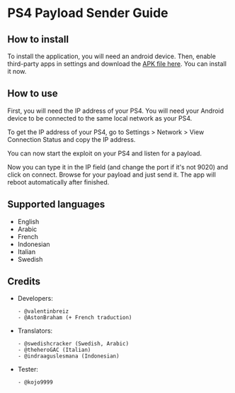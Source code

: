 # PS4 Payload Sender Guide

## How to install

To install the application, you will need an android device. Then, enable third-party apps in settings and download the [APK file here](http://github.com/valentinbreiz/PS4-Payload-Sender-Android/releases/latest). You can install it now.

## How to use

First, you will need the IP address of your PS4. You will need your Android device to be connected to the same local network as your PS4.

To get the IP address of your PS4, go to Settings > Network > View Connection Status and copy the IP address.

You can now start the exploit on your PS4 and listen for a payload.

Now you can type it in the IP field (and change the port if it's not 9020) and click on connect. Browse for your payload and just send it. The app will reboot automatically after finished.

## Supported languages

- English
- Arabic
- French
- Indonesian
- Italian
- Swedish

## Credits

- Developers:

      - @valentinbreiz
      - @AstonBraham (+ French traduction)
      
- Translators:

      - @swedishcracker (Swedish, Arabic)
      - @theheroGAC (Italian)
      - @indraaguslesmana (Indonesian)
      
- Tester:

      - @kojo9999

